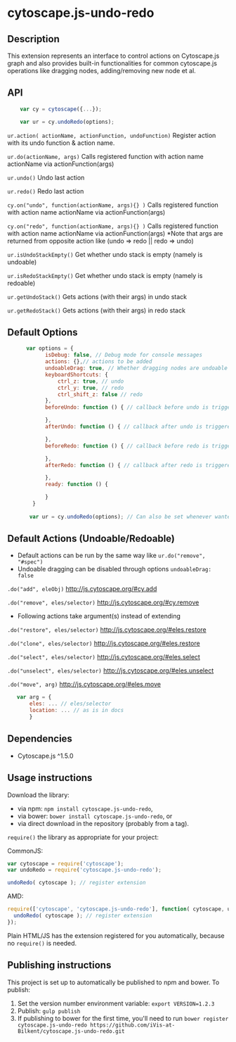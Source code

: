 cytoscape.js-undo-redo
================================================================================


## Description
 This extension represents an interface to control actions on Cytoscape.js graph and also provides 
 built-in functionalities for common cytoscape.js operations like dragging nodes, adding/removing new node et al.



## API

```javascript
    var cy = cytoscape({...});

    var ur = cy.undoRedo(options);

```


`ur.action( actionName, actionFunction, undoFunction)`
Register action with its undo function & action name.

`ur.do(actionName, args)`
Calls registered function with action name actionName via actionFunction(args)

`ur.undo()`
Undo last action

`ur.redo()`
Redo last action

`cy.on("undo", function(actionName, args){} )`
Calls registered function with action name actionName via actionFunction(args)

`cy.on("redo", function(actionName, args){} )`
Calls registered function with action name actionName via actionFunction(args)
*Note that args are returned from opposite action like (undo => redo || redo => undo)

`ur.isUndoStackEmpty()`
Get whether undo stack is empty (namely is undoable)

`ur.isRedoStackEmpty()`
Get whether undo stack is empty (namely is redoable)

`ur.getUndoStack()`
Gets actions (with their args) in undo stack

`ur.getRedoStack()`
Gets actions (with their args) in redo stack


## Default Options
```javascript
      var options = {
            isDebug: false, // Debug mode for console messages
            actions: {},// actions to be added
            undoableDrag: true, // Whether dragging nodes are undoable
            keyboardShortcuts: {
                ctrl_z: true, // undo
                ctrl_y: true, // redo
                ctrl_shift_z: false // redo
            },
            beforeUndo: function () { // callback before undo is triggered.

            },
            afterUndo: function () { // callback after undo is triggered.

            },
            beforeRedo: function () { // callback before redo is triggered.

            },
            afterRedo: function () { // callback after redo is triggered.

            },
            ready: function () {

            }
        }
        
       var ur = cy.undoRedo(options); // Can also be set whenever wanted.
```

## Default Actions (Undoable/Redoable)
 * Default actions can be run by the same way like `ur.do("remove", "#spec")`
 * Undoable dragging can be disabled through options `undoableDrag: false`
 
 `.do("add", eleObj)` http://js.cytoscape.org/#cy.add
 
 `.do("remove", eles/selector)` http://js.cytoscape.org/#cy.remove
 
 * Following actions take argument(s) instead of extending
 
 `.do("restore", eles/selector)` http://js.cytoscape.org/#eles.restore
 
 `.do("clone", eles/selector)` http://js.cytoscape.org/#eles.restore
 
 `.do("select", eles/selector)` http://js.cytoscape.org/#eles.select
 
 `.do("unselect", eles/selector)` http://js.cytoscape.org/#eles.unselect
 
 `.do("move", arg)` http://js.cytoscape.org/#eles.move 
 
 ```javascript
    var arg = {
        eles: ... // eles/selector
        location: ... // as is in docs
        }
 ```


## Dependencies

 * Cytoscape.js ^1.5.0
 
 

## Usage instructions

Download the library:
 * via npm: `npm install cytoscape.js-undo-redo`,
 * via bower: `bower install cytoscape.js-undo-redo`, or
 * via direct download in the repository (probably from a tag).

`require()` the library as appropriate for your project:

CommonJS:
```js
var cytoscape = require('cytoscape');
var undoRedo = require('cytoscape.js-undo-redo');

undoRedo( cytoscape ); // register extension
```

AMD:
```js
require(['cytoscape', 'cytoscape.js-undo-redo'], function( cytoscape, undoRedo ){
  undoRedo( cytoscape ); // register extension
});
```

Plain HTML/JS has the extension registered for you automatically, because no `require()` is needed.



## Publishing instructions

This project is set up to automatically be published to npm and bower.  To publish:

1. Set the version number environment variable: `export VERSION=1.2.3`
1. Publish: `gulp publish`
1. If publishing to bower for the first time, you'll need to run `bower register cytoscape.js-undo-redo https://github.com/iVis-at-Bilkent/cytoscape.js-undo-redo.git`
